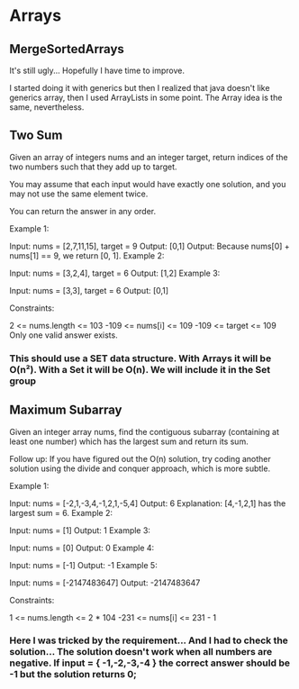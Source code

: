 # Arrays

## MergeSortedArrays

It's still ugly... Hopefully I have time to improve.

I started doing it with generics but then I realized that java doesn't like generics array, then I used ArrayLists in some point.
The Array idea is the same, nevertheless.

## Two Sum

Given an array of integers nums and an integer target, return indices of the two numbers such that they add up to target.

You may assume that each input would have exactly one solution, and you may not use the same element twice.

You can return the answer in any order.

Example 1:

Input: nums = [2,7,11,15], target = 9
Output: [0,1]
Output: Because nums[0] + nums[1] == 9, we return [0, 1].
Example 2:

Input: nums = [3,2,4], target = 6
Output: [1,2]
Example 3:

Input: nums = [3,3], target = 6
Output: [0,1]

Constraints:

2 <= nums.length <= 103
-109 <= nums[i] <= 109
-109 <= target <= 109
Only one valid answer exists.

### This should use a SET data structure. With Arrays it will be O(n²). With a Set it will be O(n). We will include it in the Set group

## Maximum Subarray

Given an integer array nums, find the contiguous subarray (containing at least one number) which has the largest sum and return its sum.

Follow up: If you have figured out the O(n) solution, try coding another solution using the divide and conquer approach, which is more subtle.

Example 1:

Input: nums = [-2,1,-3,4,-1,2,1,-5,4]
Output: 6
Explanation: [4,-1,2,1] has the largest sum = 6.
Example 2:

Input: nums = [1]
Output: 1
Example 3:

Input: nums = [0]
Output: 0
Example 4:

Input: nums = [-1]
Output: -1
Example 5:

Input: nums = [-2147483647]
Output: -2147483647

Constraints:

1 <= nums.length <= 2 \* 104
-231 <= nums[i] <= 231 - 1

### Here I was tricked by the requirement... And I had to check the solution... The solution doesn't work when all numbers are negative. If input = { -1,-2,-3,-4 } the correct answer should be -1 but the solution returns 0;
